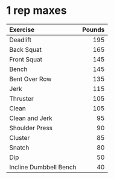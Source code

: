 # 1 rep maxes

| Exercise               | Pounds |
|:---------------------- | ------:|
| Deadlift               |    195 |
| Back Squat             |    165 |
| Front Squat            |    145 |
| Bench                  |    145 |
| Bent Over Row          |    135 |
| Jerk                   |    115 |
| Thruster               |    105 |
| Clean                  |    105 |
| Clean and Jerk         |     95 |
| Shoulder Press         |     90 |
| Cluster                |     85 |
| Snatch                 |     80 |
| Dip                    |     50 |
| Incline Dumbbell Bench |     40 |








